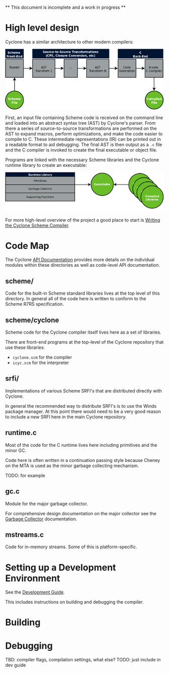 ** This document is incomplete and a work in progress **

# High level design

Cyclone has a similar architecture to other modern compilers:

<img src="docs/images/compiler.png" alt="flowchart of cyclone compiler">

First, an input file containing Scheme code is received on the command line and loaded into an abstract syntax tree (AST) by Cyclone's parser. From there a series of source-to-source transformations are performed on the AST to expand macros, perform optimizations, and make the code easier to compile to C. These intermediate representations (IR) can be printed out in a readable format to aid debugging. The final AST is then output as a `.c` file and the C compiler is invoked to create the final executable or object file.

Programs are linked with the necessary Scheme libraries and the Cyclone runtime library to create an executable:

<img src="docs/images/runtime.png" alt="Diagram of files linked into a compiled executable">

For more high-level overview of the project a good place to start is [Writing the Cyclone Scheme Compiler](docs/Writing-the-Cyclone-Scheme-Compiler-Revised-2017.md).

# Code Map

The Cyclone [API Documentation](docs/API.md) provides more details on the individual modules within these directories as well as code-level API documentation.

## scheme/

Code for the built-in Scheme standard libraries lives at the top level of this directory. In general all of the code here is written to conform to the Scheme R7RS specification.

## scheme/cyclone

Scheme code for the Cyclone compiler itself lives here as a set of libraries.

There are front-end programs at the top-level of the Cyclone repository that use these libraries:

- `cyclone.scm` for the compiler
- `icyc.scm` for the interpreter

## srfi/

Implementations of various Scheme SRFI's that are distributed directly with Cyclone.

In general the recommended way to distribute SRFI's is to use the Winds package manager. At this point there would need to be a very good reason to include a new SRFI here in the main Cyclone repository.

## runtime.c

Most of the code for the C runtime lives here including primitives and the minor GC.

Code here is often written in a continuation passing style because Cheney on the MTA is used as the minor garbage collecting mechanism.

TODO: for example

## gc.c

Module for the major garbage collector.

For comprehensive design documentation on the major collector see the [Garbage Collector](Garbage-Collector-Revised-2022.md) documentation.

## mstreams.c

Code for in-memory streams. Some of this is platform-specific.

# Setting up a Development Environment

See the [Development Guide](docs/Development.md).

This includes instructions on building and debugging the compiler.

# Building


# Debugging

TBD: compiler flags, compilation settings, what else?
TODO: just include in dev guide

